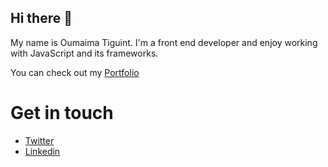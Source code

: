 ## Hi there 👋

My name is Oumaima Tiguint. I'm a front end developer and enjoy working with JavaScript and its frameworks.

You can check out my [Portfolio](oumaima-tiguint.netlify.app)

# Get in touch

* [Twitter](https://twitter.com/OTiguint)
* [Linkedin](https://www.linkedin.com/in/oumaima-tiguint-8608b7185/)


